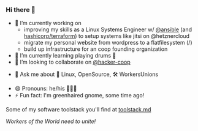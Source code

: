### Hi there 👋

<!--
**TheRojam/TheRojam** is a ✨ _special_ ✨ repository because its `README.md` (this file) appears on your GitHub profile.

Here are some ideas to get you started:
-->
- 🔭 I’m currently working on 
  -  improving my skills as a Linux Systems Engineer w/ [@ansible](https://github.com/ansible) (and [hashicorp/terraform](https://github.com/hashicorp/terraform)) to setup systems like jitsi on @hetznercloud
  -  migrate my personal website from wordpress to a flatfilesystem (/)
  -  build up infrastructure for an coop founding organization
- 🌱 I’m currently learning playing drums 🥁 
- 👯 I’m looking to collaborate on [@hacker-coop](https://github.com/hacker-coop)
<!-- 🤔 I’m looking for help with--> 
- 💬 Ask me about 🐧 Linux, OpenSource, 🛠 WorkersUnions
<!-- 📫 How to reach me: ...-->
- 😄 Pronouns: he/his  👨🏻‍💻
- ⚡ Fun fact: I'm greenhaired gnome, some time ago!

Some of my software toolstack you'll find at [toolstack.md](https://github.com/TheRojam/TheRojam/blob/main/toolstack.md)

_Workers of the World need to unite!_
